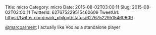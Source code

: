 Title: micro
Category: micro
Date: 2015-08-02T03:00:11
Slug: 2015-08-02T03:00:11
TwitterId: 627675229515460609
TweetUrl: https://twitter.com/mark_philpot/status/627675229515460609

[@marcoarment](https://twitter.com/marcoarment) I actually like Vox as a standalone player